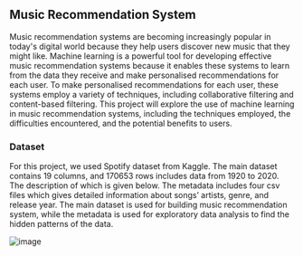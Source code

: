 ## Music Recommendation System

Music recommendation systems are becoming increasingly popular in today's digital world because they help users discover new music that they might like. Machine learning is a powerful tool for developing effective music recommendation systems because it enables these systems to learn from the data they receive and make personalised recommendations for each user. To make personalised recommendations for each user, these systems employ a variety of techniques, including collaborative filtering and content-based filtering. This project will explore the use of machine learning in music recommendation systems, including the techniques employed, the difficulties encountered, and the potential benefits to users.

### Dataset

For this project, we used Spotify dataset from Kaggle. The main dataset contains 19 columns, and 170653 rows includes data from 1920 to 2020. The description of which is given below. The metadata includes four csv files which gives detailed information about songs’ artists, genre, and release year. The main dataset is used for building music recommendation system, while the metadata is used for exploratory data analysis to find the hidden patterns of the data.

![image](https://github.com/UmaBetageri/Music-Recommendation-System/assets/134670470/3f3efcfe-5237-4cd0-bc5e-aae684e4cc18)




